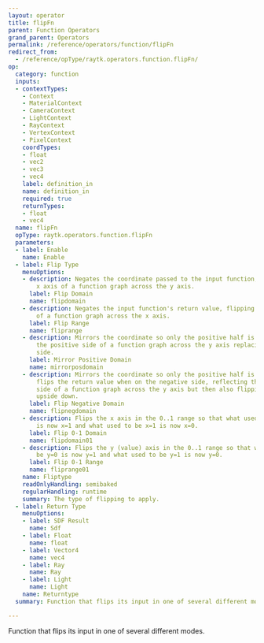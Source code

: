 ```yaml
---
layout: operator
title: flipFn
parent: Function Operators
grand_parent: Operators
permalink: /reference/operators/function/flipFn
redirect_from:
  - /reference/opType/raytk.operators.function.flipFn/
op:
  category: function
  inputs:
  - contextTypes:
    - Context
    - MaterialContext
    - CameraContext
    - LightContext
    - RayContext
    - VertexContext
    - PixelContext
    coordTypes:
    - float
    - vec2
    - vec3
    - vec4
    label: definition_in
    name: definition_in
    required: true
    returnTypes:
    - float
    - vec4
  name: flipFn
  opType: raytk.operators.function.flipFn
  parameters:
  - label: Enable
    name: Enable
  - label: Flip Type
    menuOptions:
    - description: Negates the coordinate passed to the input function, flipping the
        x axis of a function graph across the y axis.
      label: Flip Domain
      name: flipdomain
    - description: Negates the input function's return value, flipping the y axis
        of a function graph across the x axis.
      label: Flip Range
      name: fliprange
    - description: Mirrors the coordinate so only the positive half is used, reflecting
        the positive side of a function graph across the y axis replacing the negative
        side.
      label: Mirror Positive Domain
      name: mirrorposdomain
    - description: Mirrors the coordinate so only the positive half is used, but also
        flips the return value when on the negative side, reflecting the positive
        side of a function graph across the y axis but then also flipping that side
        upside down.
      label: Flip Negative Domain
      name: flipnegdomain
    - description: Flips the x axis in the 0..1 range so that what used to be x=0
        is now x=1 and what used to be x=1 is now x=0.
      label: Flip 0-1 Domain
      name: flipdomain01
    - description: Flips the y (value) axis in the 0..1 range so that what used to
        be y=0 is now y=1 and what used to be y=1 is now y=0.
      label: Flip 0-1 Range
      name: fliprange01
    name: Fliptype
    readOnlyHandling: semibaked
    regularHandling: runtime
    summary: The type of flipping to apply.
  - label: Return Type
    menuOptions:
    - label: SDF Result
      name: Sdf
    - label: Float
      name: float
    - label: Vector4
      name: vec4
    - label: Ray
      name: Ray
    - label: Light
      name: Light
    name: Returntype
  summary: Function that flips its input in one of several different modes.

---
```



Function that flips its input in one of several different modes.